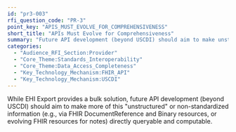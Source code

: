 ```yaml
---
id: "pr3-003"
rfi_question_code: "PR-3"
point_key: "APIS_MUST_EVOLVE_FOR_COMPREHENSIVENESS"
short_title: "APIs Must Evolve for Comprehensiveness"
summary: "Future API development (beyond USCDI) should aim to make unstructured/non-standardized EHI (notes, etc.) directly queryable and computable."
categories:
  - "Audience_RFI_Section:Provider"
  - "Core_Theme:Standards_Interoperability"
  - "Core_Theme:Data_Access_Completeness"
  - "Key_Technology_Mechanism:FHIR_API"
  - "Key_Technology_Mechanism:USCDI"
---
```

While EHI Export provides a bulk solution, future API development (beyond USCDI) should aim to make more of this "unstructured" or non-standardized information (e.g., via FHIR DocumentReference and Binary resources, or evolving FHIR resources for notes) directly queryable and computable.
